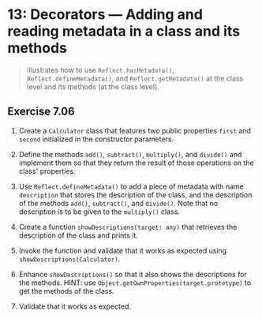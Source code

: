 # 13: Decorators &mdash; Adding and reading metadata in a class and its methods
> illustrates how to use `Reflect.hasMetadata()`, `Reflect.defineMetadata()`, and `Reflect.getMetadata()` at the class level and its methods (at the class level).

## Exercise 7.06

1. Create a `Calculator` class that features two public properties `first` and `second` initialized in the constructor parameters.

2. Define the methods `add()`, `subtract()`, `multiply()`, and `divide()` and implement them so that they return the result of those operations on the class' properties.

3. Use `Reflect.defineMetadata()` to add a piece of metadata with name `description` that stores the description of the class, and the description of the methods `add()`, `subtract()`, and `divide()`. Note that no description is to be given to the `multiply()` class.

4. Create a function `showDescriptions(target: any)` that retrieves the description of the class and prints it.

5. Invoke the function and validate that it works as expected using `showDescriptions(Calculator)`.

6. Enhance `showDescriptions()` so that it also shows the descriptions for the methods. HINT: use `Object.getOwnProperties(target.prototype)` to get the methods of the class.

7. Validate that it works as expected.